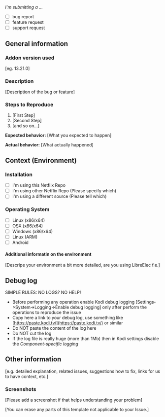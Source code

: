 *I'm submitting a ...*
  - [ ] bug report
  - [ ] feature request
  - [ ] support request

## General information

### Addon version used

[eg. 13.21.0]

### Description

[Description of the bug or feature]

### Steps to Reproduce

1. [First Step]
2. [Second Step]
3. [and so on...]

**Expected behavior:** [What you expected to happen]

**Actual behavior:** [What actually happened]

## Context (Environment)

### Installation

* [ ] I'm using this Netflix Repo
* [ ] I'm using other Netflix Repo (Please specify which)
* [ ] I'm using a different source (Please tell which)

### Operating System

* [ ] Linux (x86/x64)
* [ ] OSX (x86/x64)
* [ ] Windows (x86/x64)
* [ ] Linux (ARM)
* [ ] Android

#### Additional informatin on the environment

[Descripe your environment a bit more detailed, are you using LibreElec f.e.]

## Debug log

SIMPLE RULES: NO LOGS? NO HELP!
- Before performing any operation enable Kodi debug logging [Settings->System->Logging->Enable debug logging] only after perform the operations to reproduce the issue
- Copy here a link to your debug log, use something like [https://paste.kodi.tv/](https://paste.kodi.tv/) or similar
- Do NOT paste the content of the log here
- Do NOT cut the log
- If the log file is really huge (more than 1Mb) then in Kodi settings disable the *Component-specific logging*

## Other information

[e.g. detailed explanation, related issues, suggestions how to fix, links for us to have context, etc.]

### Screenshots

[Please add a screenshot if that helps understanding your problem]

[You can erase any parts of this template not applicable to your Issue.]
